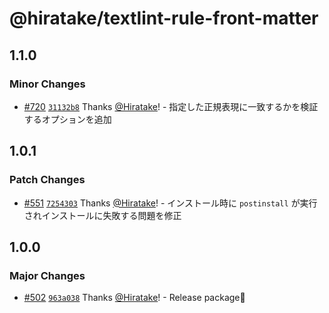 # @hiratake/textlint-rule-front-matter

## 1.1.0

### Minor Changes

- [#720](https://github.com/Hiratake/hiratake-web/pull/720) [`31132b8`](https://github.com/Hiratake/hiratake-web/commit/31132b896965c03596c79e25b02efe987610e351) Thanks [@Hiratake](https://github.com/Hiratake)! - 指定した正規表現に一致するかを検証するオプションを追加

## 1.0.1

### Patch Changes

- [#551](https://github.com/Hiratake/hiratake-web/pull/551) [`7254303`](https://github.com/Hiratake/hiratake-web/commit/72543031983939221434c7dae56e509de598b500) Thanks [@Hiratake](https://github.com/Hiratake)! - インストール時に `postinstall` が実行されインストールに失敗する問題を修正

## 1.0.0

### Major Changes

- [#502](https://github.com/Hiratake/hiratake-web/pull/502) [`963a038`](https://github.com/Hiratake/hiratake-web/commit/963a038db5d1714e8cd4cb73f900c1f9d15a73e8) Thanks [@Hiratake](https://github.com/Hiratake)! - Release package🎉
